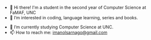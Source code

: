 - 👋 Hi there! I'm a student in the second year of Computer Science at FaMAF, UNC
- 👀 I’m interested in coding, language learning, series and books.


<!---
imasarnago/imasarnago is a ✨ special ✨ repository because its `README.md` (this file) appears on your GitHub profile.
You can click the Preview link to take a look at your changes.
--->

- 🌱 I’m currently studying Computer Science at UNC.   
- 📫 How to reach me: imanolsarnago@gmail.com
